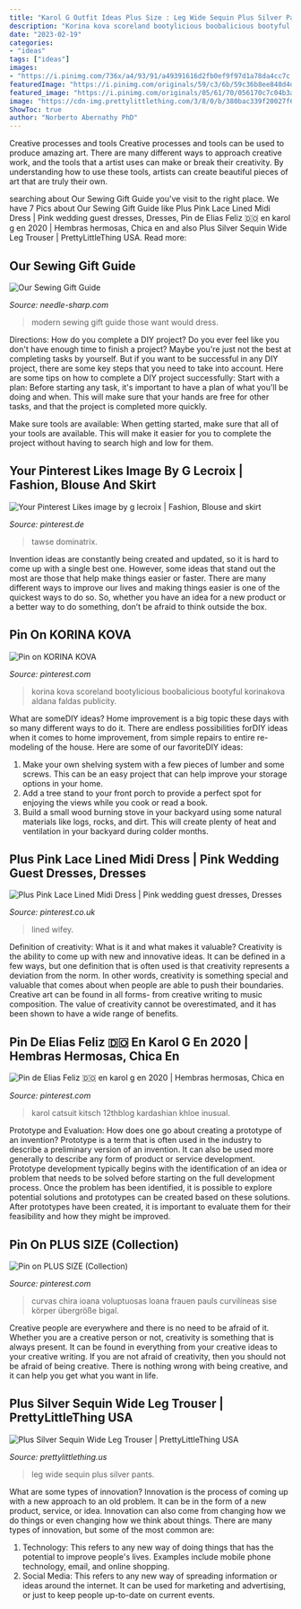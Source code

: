 ```yaml
---
title: "Karol G Outfit Ideas Plus Size : Leg Wide Sequin Plus Silver Pants"
description: "Korina kova scoreland bootylicious boobalicious bootyful korinakova aldana faldas publicity"
date: "2023-02-19"
categories:
- "ideas"
tags: ["ideas"]
images:
- "https://i.pinimg.com/736x/a4/93/91/a49391616d2fb0ef9f97d1a78da4cc7c.jpg"
featuredImage: "https://i.pinimg.com/originals/59/c3/6b/59c36b8ee848d4de1dd806bdc73b8dc8.jpg"
featured_image: "https://i.pinimg.com/originals/05/61/70/056170c7c04b3ab8f80867fad072a794.jpg"
image: "https://cdn-img.prettylittlething.com/3/8/0/b/380bac339f20027f6bc1622ff652e0805ef75295_cmo4183_2.jpg"
ShowToc: true
author: "Norberto Abernathy PhD"
---
```



Creative processes and tools
Creative processes and tools can be used to produce amazing art. There are many different ways to approach creative work, and the tools that a artist uses can make or break their creativity. By understanding how to use these tools, artists can create beautiful pieces of art that are truly their own.

	

		
searching about Our Sewing Gift Guide you've visit to the right place. We have 7 Pics about Our Sewing Gift Guide like Plus Pink Lace Lined Midi Dress | Pink wedding guest dresses, Dresses, Pin de Elias Feliz 🇩🇴 en karol g en 2020 | Hembras hermosas, Chica en and also Plus Silver Sequin Wide Leg Trouser | PrettyLittleThing USA. Read more:
		
    
## Our Sewing Gift Guide

<img loading=lazy src="https://cdn.shopify.com/s/files/1/2016/4075/files/3_1024x1024.jpg?v=1574477650" onerror="this.onerror=null;this.src='https://tse4.mm.bing.net/th?id=OIP.Y2zTya-Sm5cbMTl0GY4mYgHaF7&amp;pid=15.1';" alt="Our Sewing Gift Guide">

_Source: needle-sharp.com_

>modern sewing gift guide those want would dress. 

	

Directions: How do you complete a DIY project?
Do you ever feel like you don't have enough time to finish a project? Maybe you're just not the best at completing tasks by yourself. But if you want to be successful in any DIY project, there are some key steps that you need to take into account. Here are some tips on how to complete a DIY project successfully:
Start with a plan: Before starting any task, it's important to have a plan of what you'll be doing and when. This will make sure that your hands are free for other tasks, and that the project is completed more quickly.

Make sure tools are available: When getting started, make sure that all of your tools are available. This will make it easier for you to complete the project without having to search high and low for them.

    
## Your Pinterest Likes Image By G Lecroix | Fashion, Blouse And Skirt

<img loading=lazy src="https://i.pinimg.com/originals/05/61/70/056170c7c04b3ab8f80867fad072a794.jpg" onerror="this.onerror=null;this.src='https://tse3.mm.bing.net/th?id=OIP.C9hVpxHK3p1nJ03o-XcgAwHaJ4&amp;pid=15.1';" alt="Your Pinterest Likes image by g lecroix | Fashion, Blouse and skirt">

_Source: pinterest.de_

>tawse dominatrix. 

	

Invention ideas are constantly being created and updated, so it is hard to come up with a single best one. However, some ideas that stand out the most are those that help make things easier or faster. There are many different ways to improve our lives and making things easier is one of the quickest ways to do so. So, whether you have an idea for a new product or a better way to do something, don’t be afraid to think outside the box.

    
## Pin On KORINA KOVA

<img loading=lazy src="https://i.pinimg.com/originals/59/c3/6b/59c36b8ee848d4de1dd806bdc73b8dc8.jpg" onerror="this.onerror=null;this.src='https://tse2.mm.bing.net/th?id=OIP.RP0QesQGCrsEo9HFq1cOewHaLG&amp;pid=15.1';" alt="Pin on KORINA KOVA">

_Source: pinterest.com_

>korina kova scoreland bootylicious boobalicious bootyful korinakova aldana faldas publicity. 

	

What are someDIY ideas?
Home improvement is a big topic these days with so many different ways to do it. There are endless possibilities forDIY ideas when it comes to home improvement, from simple repairs to entire re-modeling of the house. Here are some of our favoriteDIY ideas:
1. Make your own shelving system with a few pieces of lumber and some screws. This can be an easy project that can help improve your storage options in your home.
2. Add a tree stand to your front porch to provide a perfect spot for enjoying the views while you cook or read a book.
3. Build a small wood burning stove in your backyard using some natural materials like logs, rocks, and dirt. This will create plenty of heat and ventilation in your backyard during colder months. 

    
## Plus Pink Lace Lined Midi Dress | Pink Wedding Guest Dresses, Dresses

<img loading=lazy src="https://i.pinimg.com/736x/6d/15/d4/6d15d4d268b72ef8b85c8f65662b0406.jpg" onerror="this.onerror=null;this.src='https://tse3.mm.bing.net/th?id=OIP.L168FWKpLsCyvuHfaMbEzwHaLz&amp;pid=15.1';" alt="Plus Pink Lace Lined Midi Dress | Pink wedding guest dresses, Dresses">

_Source: pinterest.co.uk_

>lined wifey. 

	

Definition of creativity: What is it and what makes it valuable?
Creativity is the ability to come up with new and innovative ideas. It can be defined in a few ways, but one definition that is often used is that creativity represents a deviation from the norm. In other words, creativity is something special and valuable that comes about when people are able to push their boundaries. Creative art can be found in all forms- from creative writing to music composition. The value of creativity cannot be overestimated, and it has been shown to have a wide range of benefits.

    
## Pin De Elias Feliz 🇩🇴 En Karol G En 2020 | Hembras Hermosas, Chica En

<img loading=lazy src="https://i.pinimg.com/474x/24/77/8b/24778b2be5358465e6738c5287d03868.jpg" onerror="this.onerror=null;this.src='https://tse3.mm.bing.net/th?id=OIP.7AQVbrIW0voA5MfP0JqaSQAAAA&amp;pid=15.1';" alt="Pin de Elias Feliz 🇩🇴 en karol g en 2020 | Hembras hermosas, Chica en">

_Source: pinterest.com_

>karol catsuit kitsch 12thblog kardashian khloe inusual. 

	

Prototype and Evaluation: How does one go about creating a prototype of an invention?
Prototype is a term that is often used in the industry to describe a preliminary version of an invention. It can also be used more generally to describe any form of product or service development. Prototype development typically begins with the identification of an idea or problem that needs to be solved before starting on the full development process. Once the problem has been identified, it is possible to explore potential solutions and prototypes can be created based on these solutions. After prototypes have been created, it is important to evaluate them for their feasibility and how they might be improved.

    
## Pin On PLUS SIZE (Collection)

<img loading=lazy src="https://i.pinimg.com/736x/a4/93/91/a49391616d2fb0ef9f97d1a78da4cc7c.jpg" onerror="this.onerror=null;this.src='https://tse2.mm.bing.net/th?id=OIP.J_JHW8IbrtH_v2eoOoDRMwHaMv&amp;pid=15.1';" alt="Pin on PLUS SIZE (Collection)">

_Source: pinterest.com_

>curvas chira ioana voluptuosas loana frauen pauls curvilíneas sise körper übergröße bigal. 

	

Creative people are everywhere and there is no need to be afraid of it. Whether you are a creative person or not, creativity is something that is always present. It can be found in everything from your creative ideas to your creative writing. If you are not afraid of creativity, then you should not be afraid of being creative. There is nothing wrong with being creative, and it can help you get what you want in life.

    
## Plus Silver Sequin Wide Leg Trouser | PrettyLittleThing USA

<img loading=lazy src="https://cdn-img.prettylittlething.com/3/8/0/b/380bac339f20027f6bc1622ff652e0805ef75295_cmo4183_2.jpg" onerror="this.onerror=null;this.src='https://tse3.mm.bing.net/th?id=OIP.Niu_zVRepCdDUP8RGrZbRQHaLz&amp;pid=15.1';" alt="Plus Silver Sequin Wide Leg Trouser | PrettyLittleThing USA">

_Source: prettylittlething.us_

>leg wide sequin plus silver pants. 

	

What are some types of innovation?
Innovation is the process of coming up with a new approach to an old problem. It can be in the form of a new product, service, or idea. Innovation can also come from changing how we do things or even changing how we think about things. There are many types of innovation, but some of the most common are: 
1) Technology: This refers to any new way of doing things that has the potential to improve people's lives. Examples include mobile phone technology, email, and online shopping. 
2) Social Media: This refers to any new way of spreading information or ideas around the internet. It can be used for marketing and advertising, or just to keep people up-to-date on current events.

